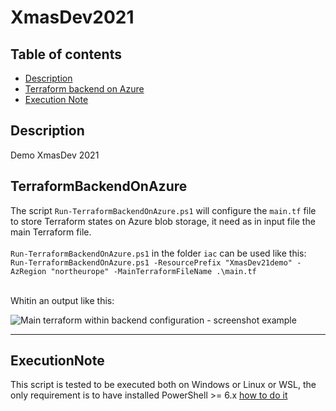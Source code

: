 # XmasDev2021

## Table of contents

* [Description](#Description)
* [Terraform backend on Azure](#TerraformBackendOnAzure)
* [Execution Note](#ExecutionNote)

## Description

Demo XmasDev 2021

## TerraformBackendOnAzure

The script ```Run-TerraformBackendOnAzure.ps1``` will configure the ```main.tf``` file to store Terraform states on Azure blob storage, it need as in input file the main Terraform file.
<br /><br />
```Run-TerraformBackendOnAzure.ps1``` in the folder ```iac``` can be used like this: <br /> ```Run-TerraformBackendOnAzure.ps1 -ResourcePrefix "XmasDev21demo" -AzRegion "northeurope" -MainTerraformFileName .\main.tf```
<br /><br />

Whitin an output like this:

![Main terraform within backend configuration - screenshot example](https://github.com/AngelusGi/XmasDev2021/blob/master/assets/terraformBackendOnAzure-screenshot.png?raw=true)
___

## ExecutionNote

This script is tested to be executed both on Windows or Linux or WSL, the only requirement is to have installed PowerShell >= 6.x [how to do it](https://docs.microsoft.com/powershell/scripting/install/installing-powershell)